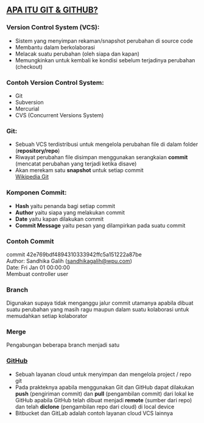 ## [APA ITU GIT & GITHUB?](https://youtu.be/lTMZxWMjXQU)
### Version Control System (VCS):
- Sistem yang menyimpan rekaman/snapshot perubahan di source code
- Membantu dalam berkolaborasi
- Melacak suatu perubahan (oleh siapa dan kapan)
- Memungkinkan untuk kembali ke kondisi sebelum terjadinya perubahan (checkout)

### Contoh Version Control System:
- Git
- Subversion
- Mercurial
- CVS (Concurrent Versions System)

### Git:
- Sebuah VCS terdistribusi untuk mengelola perubahan file di dalam folder (**repository/repo**)
- Riwayat perubahan file disimpan menggunakan serangkaian **commit** (mencatat perubahan yang terjadi ketika disave)
- Akan merekam satu **snapshot** untuk setiap commit<br>
[Wikipedia Git](https://en.wikipedia.org/wiki/git)

### Komponen Commit:
- __Hash__ yaitu penanda bagi setiap commit
- __Author__ yaitu siapa yang melakukan commit
- __Date__ yaitu kapan dilakukan commit
- __Commit Message__ yaitu pesan yang dilampirkan pada suatu commit

### Contoh Commit
commit 42e769bdf4894310333942ffc5a151222a87be<br>
Author: Sandhika Galih (sandhikagalih@wpu.com)<br>
Date: Fri Jan 01 00:00:00<br>
Membuat controller user

### Branch
Digunakan supaya tidak menganggu jalur commit utamanya apabila dibuat suatu perubahan yang masih ragu maupun dalam suatu kolaborasi untuk memudahkan setiap kolaborator

### Merge
Pengabungan beberapa branch menjadi satu

### [GitHub](https://github.com)
- Sebuah layanan cloud untuk menyimpan dan mengelola project / repo git
- Pada prakteknya apabila menggunakan Git dan GitHub dapat dilakukan __push__ (pengiriman commit) dan __pull__ (pengambilan commit) dari lokal ke GitHub apabila GitHub telah dibuat menjadi __remote__ (sumber dari repo) dan telah __diclone__ (pengambilan repo dari cloud) di local device
- Bitbucket dan GitLab adalah contoh layanan cloud VCS lainnya
